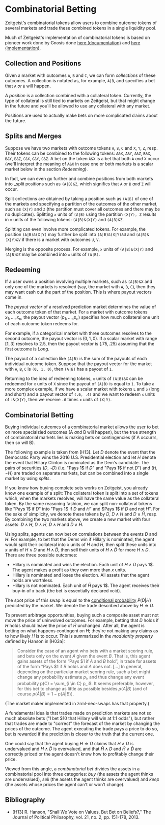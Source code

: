 # Combinatorial Betting

Zeitgeist's combinatorial tokens allow users to combine outcome tokens of several markets and trade these combined tokens in a single liquidity pool.

Much of Zeitgeist's implementation of combinatorial tokens is based on pioneer work done by Gnosis done [here (documentation)](https://docs.gnosis.io/conditionaltokens/) and [here (implementation)](https://github.com/gnosis/conditional-tokens-contracts).

## Collection and Positions

Given a market with outcomes `A`, `B` and `C`, we can form _collections_ of these outcomes. A collection is notated as, for example, `A|B`, and specifies a bet that `A` _or_ `B` will happen.

A _position_ is a collection combined with a collateral token. Currently, the type of collateral is still tied to markets on Zeitgeist, but that might change in the future and you'll be allowed to use any collateral with any market.

Positions are used to actually make bets on more complicated claims about the future.

## Splits and Merges

Suppose we have two markets with outcome tokens `A`, `B`, `C` and `X`, `Y`, `Z`, resp. Their tokens can be combined to the following tokens: `A&X`, `A&Y`, `A&Z`, `B&X`, `B&Y`, `B&Z`, `C&X`, `C&Y`, `C&Z`. A bet on the token `A&X` is a bet that both `A` _and_ `X` occur (we'll interpret the meaning of `A&X` in case one or both markets is a scalar market below in the section _Redeeming_).

In fact, we can even go further and combine positions from both markets into _split positions such as `(A|B)&Z`, which signifies that `A` or `B` _and_ `Z` will occur.

Split collections are obtained by taking a position such as `(A|B)` of one of the markets and specifying a partition of the outcomes of the other market, such as `(X|Y)` and `Z` (the partition must cover all outcomes and there may be no duplicates). Splitting `x` units of `(A|B)` using the partition `(X|Y), Z` results in `x` units of the following tokens: `(A|B)&(X|Y)` and `(A|B)&Z`.

Splitting can even involve more complicated tokens. For example, the position `(A|B)&(X|Y)` may further be split into `(A|B)&(X|Y)&U` and `(A|B)&(X|Y)&V` if there is a market with outcomes `U`, `V`.

Merging is the opposite process. For example, `x` units of `(A|B)&(X|Y)` and `(A|B)&Z` may be combined into `x` units of `(A|B)`.

## Redeeming

If a user owns a position involving multiple markets, such as `(A|B)&X` and only one of the markets is resolved (say, the market with `A`, `B`, `C`), then they may want cash out the part of the position. This is where payout vectors come in.

The _payout vector_ of a resolved prediction market determines the value of each outcome token of that market. For a market with outcome tokens $x_1, \ldots, x_n$, the payout vector $(p_1, \ldots, p_n)$ specifies how much collateral one unit of each outcome token redeems for.

For example, if a categorical market with three outcomes resolves to the second outcome, the payout vector is $(0, 1, 0)$. If a scalar market with range $[1, 3]$ resolves to $2.5$, then the payout vector is $(.75, .25)$ assuming that the first outcome is _Long_.

The payout of a collection like `(A|B)` is the sum of the payouts of each individual outcome token. Suppose that the payout vector for the market with `A`, `B`, `C` is `(0, 1, 0)`, then `(A|B)` has a payout of `1`.

Returning to the idea of redeeming tokens, `x` units of `(A|B)&X` can be redeemed for `x` units of `X` since the payout of `(A|B)` is equal to `1`. To take a more complex example, if we have a scalar market with tokens `L` and `S` (long and short) and a payout vector of `(.6, .4)` and we want to redeem `x` units of `L&(X|Y)`, then we receive `.6` times `x` units of `(X|Y)`.

## Combinatorial Betting

Buying individual outcomes of a combinatorial market allows the user to bet on more specialzied outcomes (A _and_ B will happen), but the true strength of combinatorial markets lies is making bets on contingencies (if A occurrs, then so will B).

The following example is taken from [H13]. Let $D$ denote the event that the Democratic Party wins the 2016 U.S. Presidential election and let $H$ denote the event that Hillary Clinton is nominated as the Dem's candidate. The pairs of securities $(D, \neg D)$ (i.e. "Pays 1\$ if $D$" and "Pays 1\$ if not $D$") and $(H, \neg H)$ are traded on separate markets, but can be combined into a single market by using _splits_.

If you know how buying complete sets works on Zeitgeist, you already know one example of a split: The collateral token is split into a set of tokens which, when the markets resolves, will have the same value as the collateral token. By the same reasoning fashion, we can split non-collateral tokens like "Pays 1\$ if $D$" into "Pays 1\$ if $D$ and $H$" and $Pays 1\$ if $D$ and not $H$". For the sake of simplicity, we denote these tokens by $D$, $D \land H$ and $D \land \bar H$, resp. By combining the two markets above, we create a new market with four assets: $D \land H$, $D \land \bar H$, $\bar D \land H$ and $\bar D \land \bar H$.

Using splits, agents can now bet on correlations between the events $D$ and $H$. For example, to bet that the Dems win if Hillary is nominated, the agent would split their collateral into $x$ units of $H$ and $\bar H$, then split these units into $x$ units of $H \land D$ and $H \land \bar D$, then sell their units of $H \land \bar D$ for more $H \land D$. There are three possible outcomes:

- Hillary is nominated and wins the election. Each unit of $H \land D$ pays 1\$. The agent makes a profit as they own more than $x$ units.
- Hillary is nominated and loses the election. All assets that the agent holds are worthless.
- Hillary is not nominated. Each unit of $\bar H$ pays 1\$. The agent receives their buy-in of $x$ back (the bet is essentially declared void).

The spot price of this swap is equal to the [conditional probability](https://en.wikipedia.org/wiki/Conditional_probability) $P(D|H)$ predicted by the market. We denote the trade described above by $H \Rightarrow D$.

To prevent arbitrage opportunities, buying such a composite asset must not move the price of uninvolved outcomes. For example, betting that $D$ holds if $H$ holds should leave the price of $\bar H$ unchanged. After all, the agent is betting on what happens contingent on $H$; they're not making any claims as to how likely $H$ is to occur. This is summarized in the _modularity property_ defined by Hanson in [H03a]:

> Consider the case of an agent who bets with a market scoring rule, and bets only on the event $A$ given the event $B$. That is, this agent gains assets of the form “Pays \$1 if $A$ and $B$ hold”, in trade for assets of the form “Pays \$1 if $B$ holds and $A$ does not. [...] In general, depending on the particular market scoring rule, such a bet might change any probability estimate $p_i$, and thus change any event probability p(C) = \sum_{i \in C} p_i$. It seems preferable, however, for this bet to change as little as possible besides $p(A|B)$ (and of course $p(\bar A|B) = 1 − p(A|B)$).

(The market maker implemented in zrml-neo-swaps has that property.)

A fundamental idea is that trades made on prediction markets are not so much absolute bets ("I bet $10 that Hillary will win at 1:1 odds"), but rather that trades are made to "correct" the forecast of the market by changing the prices of the outcome. The agent executing the trade pays a price to do so, but is rewarded if the prediction is closer to the truth that the current one.

One could say that the agent buying $H \Rightarrow D$ claims that $H \land D$ is undervalued and $H \land \bar D$ is overvalued, and that $\bar H \land D$ and $\bar H \land \bar D$ are correctly priced or the agent doesn't know how to profitably change their price.

Viewed from this angle, a _combinatorial bet_ divides the assets in a combinatorial pool into three categories: _buy_ (the assets the agent thinks are undervalued), _sell_ (the assets the agent thinks are overvalued) and _keep_ (the assets whose prices the agent can't or won't change).

## Bibliography

- [H13] R. Hanson, "Shall We Vote on Values, But Bet on Beliefs?," The Journal of Political Philosophy, vol. 21, no. 2, pp. 151-178, 2013.

